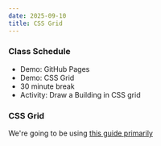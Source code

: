 ```yaml
---
date: 2025-09-10
title: CSS Grid
---
```


### Class Schedule

* Demo: GitHub Pages
* Demo: CSS Grid
* 30 minute break
* Activity: Draw a Building in CSS grid

### CSS Grid

We're going to be using [this guide primarily](https://css-tricks.com/snippets/css/complete-guide-grid/)